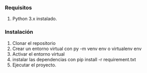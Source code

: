 ### Requisitos
1. Python 3.x instalado.


### Instalación

1. Clonar el repositorio
2. Crear un entorno virtual con py -m venv env o virtualenv env
3. Activar el entorno virtual
4. instalar las dependencias con pip install -r requirement.txt
5. Ejecutar el proyecto.
